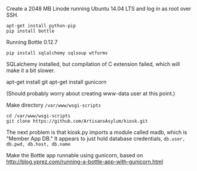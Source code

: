 Create a 2048 MB Linode running Ubuntu 14.04 LTS and log in as root over SSH.

    apt-get install python-pip
    pip install bottle

Running Bottle 0.12.7

    pip install sqlalchemy sqlsoup wtforms

SQLalchemy installed, but compilation of C extension failed, which will make it a bit slower.

   apt-get install git
   apt-get install gunicorn

(Should probably worry about creating www-data user at this point.)

Make directory `/var/www/wsgi-scripts`

    cd /var/www/wsgi-scripts
    git clone https://github.com/ArtisansAsylum/kiosk.git

The next problem is that kiosk.py imports a module called madb, which is "Member App DB." It appears to just hold database credentials, `db.user, db.pwd, db.host, db.name`

Make the Bottle app runnable using gunicorn, based on http://blog.yprez.com/running-a-bottle-app-with-gunicorn.html

